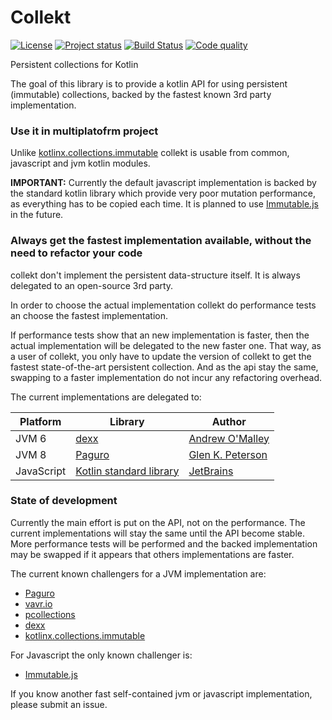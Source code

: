 # Collekt
[![License](https://img.shields.io/badge/license-MIT-blue.svg)](LICENSE)
[![Project status](https://img.shields.io/badge/status-incubating-orange.svg)](https://gist.githubusercontent.com/jcornaz/46736c3d1f21b4c929bd97549b7406b2/raw/ProjectStatusFlow)
[![Build Status](https://travis-ci.org/jcornaz/collekt.svg?branch=master)](https://travis-ci.org/jcornaz/collekt)
[![Code quality](https://codebeat.co/badges/0f15406e-7cc2-4dfa-9b21-204d1653e558)](https://codebeat.co/projects/github-com-jcornaz-collekt-master)

Persistent collections for Kotlin

The goal of this library is to provide a kotlin API for using persistent (immutable) collections, backed by the fastest known 3rd party implementation.

### Use it in multiplatofrm project
Unlike [kotlinx.collections.immutable](https://github.com/Kotlin/kotlinx.collections.immutable) collekt is usable from common, javascript and jvm kotlin modules.

**IMPORTANT:** Currently the default javascript implementation is backed by the standard kotlin library which provide very poor mutation performance, as everything has to be copied each time. It is planned to use [Immutable.js](https://facebook.github.io/immutable-js) in the future.

### Always get the fastest implementation available, without the need to refactor your code
collekt don't implement the persistent data-structure itself. It is always delegated to an open-source 3rd party.

In order to choose the actual implementation collekt do performance tests an choose the fastest implementation.

If performance tests show that an new implementation is faster, then the actual implementation will be delegated to the new faster one. That way, as a user of collekt, you only have to update the version of collekt to get the fastest state-of-the-art persistent collection. And as the api stay the same, swapping to a faster implementation do not incur any refactoring overhead.

The current implementations are delegated to:

| Platform   | Library                                                                                               | Author                                               |
|------------|-------------------------------------------------------------------------------------------------------|------------------------------------------------------|
| JVM 6      | [dexx](https://github.com/andrewoma/dexx)                                                             | [Andrew O'Malley](https://github.com/andrewoma)      |
| JVM 8      | [Paguro](https://github.com/GlenKPeterson/Paguro)                                                     | [Glen K. Peterson](https://github.com/GlenKPeterson) |
| JavaScript | [Kotlin standard library](https://kotlinlang.org/api/latest/jvm/stdlib/kotlin.collections/index.html) | [JetBrains](https://jetbrains.com/)                  |

### State of development
Currently the main effort is put on the API, not on the performance. The current implementations will stay the same until the API become stable.
More performance tests will be performed and the backed implementation may be swapped if it appears that others implementations are faster.

The current known challengers for a JVM implementation are:
* [Paguro](https://github.com/GlenKPeterson/Paguro)
* [vavr.io](http://www.vavr.io/)
* [pcollections](https://pcollections.org/)
* [dexx](https://github.com/andrewoma/dexx)
* [kotlinx.collections.immutable](https://github.com/Kotlin/kotlinx.collections.immutable)

For Javascript the only known challenger is:
* [Immutable.js](https://facebook.github.io/immutable-js)

If you know another fast self-contained jvm or javascript implementation, please submit an issue.
